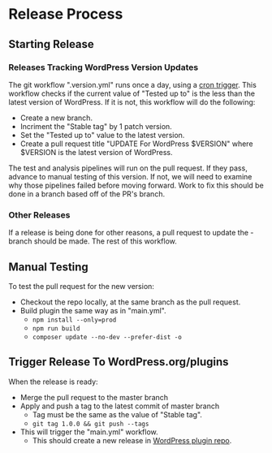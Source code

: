 # Release Process

## Starting Release

### Releases Tracking WordPress Version Updates

The git workflow ".version.yml" runs once a day, using a [cron trigger](https://docs.github.com/en/actions/learn-github-actions/events-that-trigger-workflows#schedule). This workflow checks if the current value of "Tested up to" is the less than the latest version of WordPress. If it is not, this workflow will do the following:

- Create a new branch.
- Incriment the "Stable tag" by 1 patch version.
- Set the "Tested up to" value to the latest version.
- Create a pull request title "UPDATE For WordPress $VERSION" where $VERSION is the latest version of WordPress.

The test and analysis pipelines will run on the pull request. If they pass, advance to manual testing of this version. If not, we will need to examine why those pipelines failed before moving forward. Work to fix this should be done in a branch based off of the PR's branch.

### Other Releases

If a release is being done for other reasons, a pull request to update the - branch should be made. The rest of this workflow.

## Manual Testing

To test the pull request for the new version:

- Checkout the repo locally, at the same branch as the pull request.
- Build plugin the same way as in "main.yml".
    - `npm install --only=prod`
    - `npm run build`
    - `composer update --no-dev --prefer-dist -o`

## Trigger Release To WordPress.org/plugins

When the release is ready:

- Merge the pull request to the master branch
- Apply and push a tag to the latest commit of master branch
    - Tag must be the same as the value of "Stable tag".
    - `git tag 1.0.0 && git push --tags`
- This will trigger the "main.yml" workflow.
    - This should create a new release in [WordPress plugin repo](https://wordpress.org/plugins/xcloner-backup-and-restore/).
